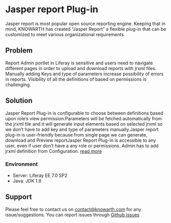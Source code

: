 <h1>Jasper report Plug-in</h1>
<p>Jasper report is most popular open source reporting engine. Keeping that in mind, KNOWARTH has created “Jasper Report” a flexible plug-in that can be customized to meet various organizational requirements.</p>

<h2>Problem</h2>
<p>Report Admin portlet in Liferay is sensitive and users need to navigate different pages in order to upload and download reports with jrxml files. Manually adding Keys and type of parameters increase possibility of errors in reports. Visibility of all the definitions of based on permissions is challenging.</p>

<h2>Solution</h2>
<p>Jasper Report Plug-in is configurable to choose between definitions based upon role’s view permission.Parameters will be fetched automatically from the jrxml file and it will generate input elements based on selected jrxml so we don’t have to add key and type of parameters manually.Jasper report plug-in is user-friendly because from single page we can generate, download and Preview reportJasper Report Plug-in is accessible to any user, even if user don’t have a any role or permissions. Admin has to add jrxml definition from Configuration. <a href="https://github.com/knowarth-technologies/liferay-jasper-reports-portlet/wiki">read more</a></p>

  <h3>Environment</h3>
  <ul>
    <li>Server: Liferay EE 7.0 SP2</li>
    <li>Java: JDK 1.8</li>
  </ul>
   
<h2>Support</h2>
<p>Please feel free to contact us on <a href="mailto:contact@knowarth.com">contact@knowarth.com</a> for any issue/suggestions. You can report issues through <a href="https://github.com/knowarth-technologies/liferay-jasper-reports-portlet/issues">Github issues</a></p>
